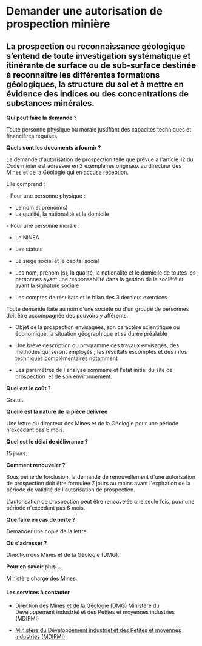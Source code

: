 # Demander une autorisation de prospection minière

La prospection ou reconnaissance géologique s’entend de toute investigation systématique et itinérante de surface ou de sub-surface destinée à reconnaître les différentes formations géologiques, la structure du sol et à mettre en évidence des indices ou des concentrations de substances minérales.
---------------------------------------------------------------------------------------------------------------------------------------------------------------------------------------------------------------------------------------------------------------------------------------------------------

**Qui peut faire la demande ?**  
  
Toute personne physique ou morale justifiant des capacités techniques et financières requises. 

**Quels sont les documents à fournir ?**

La demande d'autorisation de prospection telle que prévue à l'article 12 du Code minier est adressée en 3 exemplaires originaux au directeur des Mines et de la Géologie qui en accuse réception.  

Elle comprend :

\- Pour une personne physique :    

*   Le nom et prénom(s) 
*   La qualité, la nationalité et le domicile

\- Pour une personne morale :  

*   Le NINEA  
    
*   Les statuts  
    
*   Le siège social et le capital social  
    
*   Les nom, prénom (s), la qualité, la nationalité et le domicile de toutes les personnes ayant une responsabilité dans la gestion de la société et ayant la signature sociale  
    
*   Les comptes de résultats et le bilan des 3 derniers exercices

Toute demande faite au nom d'une société ou d'un groupe de personnes doit être accompagnée des pouvoirs y afférents.  

*   Objet de la prospection envisagées, son caractère scientifique ou économique, la situation géographique et sa durée préalable  
    
*   Une brève description du programme des travaux envisagés, des méthodes qui seront employés ; les résultats escomptés et des infos techniques complémentaires notamment
*   Les paramètres de l'analyse sommaire et l'état initial du site de prospection  et de son environnement.

**Quel est le coût ?**

Gratuit.  
  
**Quelle est la nature de la pièce délivrée**  

Une lettre du directeur des Mines et de la Géologie pour une période n'excédant pas 6 mois.

**Quel est le délai de délivrance ?**

15 jours.

**Comment renouveler ?**

Sous peine de forclusion, la demande de renouvellement d'une autorisation de prospection doit être formulée 7 jours au moins avant l'expiration de la période de validité de l'autorisation de prospection.  

L'autorisation de prospection peut être renouvelée une seule fois, pour une période n'excédant pas 6 mois.  

**Que faire en cas de perte ?**

Demander une copie de la lettre.

**Où s'adresser ?**

Direction des Mines et de la Géologie (DMG).

**Pour en savoir plus...**

Ministère chargé des Mines.

#### Les services à contacter

*   [Direction des Mines et de la Géologie (DMG)](../../../services/direction-des-mines-et-de-la-geologie-dmg.md) Ministère du Développement industriel et des Petites et moyennes industries (MDIPMI)  
    
*   [Ministère du Développement industriel et des Petites et moyennes industries (MDIPMI)](../../../services/ministere-du-developpement-industriel-et-des-petites-et-moyennes-industries-mdipmi.md)